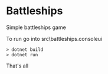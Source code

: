 # Battleships
Simple battleships game


To run go into src\battleships.consoleui
```console
> dotnet build
> dotnet run
```
That's all
